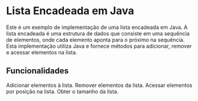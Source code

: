 # Lista Encadeada em Java
Este é um exemplo de implementação de uma lista encadeada em Java. A lista encadeada é uma estrutura de dados que consiste em uma sequência de elementos, onde cada elemento aponta para o próximo na sequência. Esta implementação utiliza Java e fornece métodos para adicionar, remover e acessar elementos na lista.

## Funcionalidades
Adicionar elementos à lista.
Remover elementos da lista.
Acessar elementos por posição na lista.
Obter o tamanho da lista.
